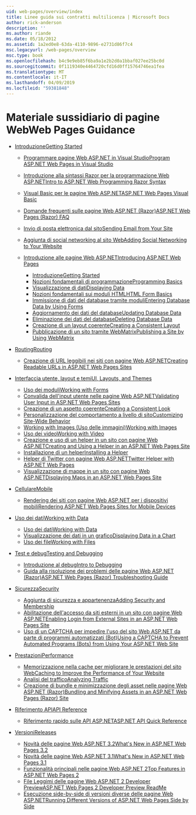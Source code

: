 ```yaml
---
uid: web-pages/overview/index
title: Linee guida sui contratti multilicenza | Microsoft Docs
author: rick-anderson
description: ''
ms.author: riande
ms.date: 05/18/2012
ms.assetid: 1a2ed0e8-63da-4110-9896-e2731d86f7c4
msc.legacyurl: /web-pages/overview
msc.type: book
ms.openlocfilehash: b4c9e9eb85f6ba9a1e2b2d0a1bbaf027ee25bc0d
ms.sourcegitcommit: 0f1119340e4464720cfd16d0ff15764746ea1fea
ms.translationtype: MT
ms.contentlocale: it-IT
ms.lasthandoff: 04/09/2019
ms.locfileid: "59381848"
---
```

# <a name="web-pages-guidance"></a><span data-ttu-id="99b6e-102">Materiale sussidiario di pagine Web</span><span class="sxs-lookup"><span data-stu-id="99b6e-102">Web Pages Guidance</span></span>

- [<span data-ttu-id="99b6e-103">Introduzione</span><span class="sxs-lookup"><span data-stu-id="99b6e-103">Getting Started</span></span>](getting-started/index.md)

    - [<span data-ttu-id="99b6e-104">Programmare pagine Web ASP.NET in Visual Studio</span><span class="sxs-lookup"><span data-stu-id="99b6e-104">Program ASP.NET Web Pages in Visual Studio</span></span>](getting-started/program-asp-net-web-pages-in-visual-studio.md)
    - [<span data-ttu-id="99b6e-105">Introduzione alla sintassi Razor per la programmazione Web ASP.NET</span><span class="sxs-lookup"><span data-stu-id="99b6e-105">Intro to ASP.NET Web Programming Razor Syntax</span></span>](getting-started/introducing-razor-syntax-c.md)
    - [<span data-ttu-id="99b6e-106">Visual Basic per le pagine Web ASP.NET</span><span class="sxs-lookup"><span data-stu-id="99b6e-106">ASP.NET Web Pages Visual Basic</span></span>](getting-started/introducing-razor-syntax-vb.md)
    - [<span data-ttu-id="99b6e-107">Domande frequenti sulle pagine Web ASP.NET (Razor)</span><span class="sxs-lookup"><span data-stu-id="99b6e-107">ASP.NET Web Pages (Razor) FAQ</span></span>](getting-started/aspnet-web-pages-razor-faq.md)
    - [<span data-ttu-id="99b6e-108">Invio di posta elettronica dal sito</span><span class="sxs-lookup"><span data-stu-id="99b6e-108">Sending Email from Your Site</span></span>](getting-started/11-adding-email-to-your-web-site.md)
    - [<span data-ttu-id="99b6e-109">Aggiunta di social networking al sito Web</span><span class="sxs-lookup"><span data-stu-id="99b6e-109">Adding Social Networking to Your Website</span></span>](getting-started/13-adding-social-networking-to-your-web-site.md)
    - [<span data-ttu-id="99b6e-110">Introduzione alle pagine Web ASP.NET</span><span class="sxs-lookup"><span data-stu-id="99b6e-110">Introducing ASP.NET Web Pages</span></span>](getting-started/introducing-aspnet-web-pages-2/index.md)

        - [<span data-ttu-id="99b6e-111">Introduzione</span><span class="sxs-lookup"><span data-stu-id="99b6e-111">Getting Started</span></span>](getting-started/introducing-aspnet-web-pages-2/getting-started.md)
        - [<span data-ttu-id="99b6e-112">Nozioni fondamentali di programmazione</span><span class="sxs-lookup"><span data-stu-id="99b6e-112">Programming Basics</span></span>](getting-started/introducing-aspnet-web-pages-2/intro-to-web-pages-programming.md)
        - [<span data-ttu-id="99b6e-113">Visualizzazione di dati</span><span class="sxs-lookup"><span data-stu-id="99b6e-113">Displaying Data</span></span>](getting-started/introducing-aspnet-web-pages-2/displaying-data.md)
        - [<span data-ttu-id="99b6e-114">Nozioni fondamentali sui moduli HTML</span><span class="sxs-lookup"><span data-stu-id="99b6e-114">HTML Form Basics</span></span>](getting-started/introducing-aspnet-web-pages-2/form-basics.md)
        - [<span data-ttu-id="99b6e-115">Immissione di dati del database tramite moduli</span><span class="sxs-lookup"><span data-stu-id="99b6e-115">Entering Database Data by Using Forms</span></span>](getting-started/introducing-aspnet-web-pages-2/entering-data.md)
        - [<span data-ttu-id="99b6e-116">Aggiornamento dei dati del database</span><span class="sxs-lookup"><span data-stu-id="99b6e-116">Updating Database Data</span></span>](getting-started/introducing-aspnet-web-pages-2/updating-data.md)
        - [<span data-ttu-id="99b6e-117">Eliminazione dei dati del database</span><span class="sxs-lookup"><span data-stu-id="99b6e-117">Deleting Database Data</span></span>](getting-started/introducing-aspnet-web-pages-2/deleting-data.md)
        - [<span data-ttu-id="99b6e-118">Creazione di un layout coerente</span><span class="sxs-lookup"><span data-stu-id="99b6e-118">Creating a Consistent Layout</span></span>](getting-started/introducing-aspnet-web-pages-2/layouts.md)
        - [<span data-ttu-id="99b6e-119">Pubblicazione di un sito tramite WebMatrix</span><span class="sxs-lookup"><span data-stu-id="99b6e-119">Publishing a Site by Using WebMatrix</span></span>](getting-started/introducing-aspnet-web-pages-2/publishing.md)
- [<span data-ttu-id="99b6e-120">Routing</span><span class="sxs-lookup"><span data-stu-id="99b6e-120">Routing</span></span>](routing/index.md)

    - [<span data-ttu-id="99b6e-121">Creazione di URL leggibili nei siti con pagine Web ASP.NET</span><span class="sxs-lookup"><span data-stu-id="99b6e-121">Creating Readable URLs in ASP.NET Web Pages Sites</span></span>](routing/creating-readable-urls-in-aspnet-web-pages-sites.md)
- [<span data-ttu-id="99b6e-122">Interfaccia utente, layout e temi</span><span class="sxs-lookup"><span data-stu-id="99b6e-122">UI, Layouts, and Themes</span></span>](ui-layouts-and-themes/index.md)

    - [<span data-ttu-id="99b6e-123">Uso dei moduli</span><span class="sxs-lookup"><span data-stu-id="99b6e-123">Working with Forms</span></span>](ui-layouts-and-themes/4-working-with-forms.md)
    - [<span data-ttu-id="99b6e-124">Convalida dell'input utente nelle pagine Web ASP.NET</span><span class="sxs-lookup"><span data-stu-id="99b6e-124">Validating User Input in ASP.NET Web Pages Sites</span></span>](ui-layouts-and-themes/validating-user-input-in-aspnet-web-pages-sites.md)
    - [<span data-ttu-id="99b6e-125">Creazione di un aspetto coerente</span><span class="sxs-lookup"><span data-stu-id="99b6e-125">Creating a Consistent Look</span></span>](ui-layouts-and-themes/3-creating-a-consistent-look.md)
    - [<span data-ttu-id="99b6e-126">Personalizzazione del comportamento a livello di sito</span><span class="sxs-lookup"><span data-stu-id="99b6e-126">Customizing Site-Wide Behavior</span></span>](ui-layouts-and-themes/18-customizing-site-wide-behavior.md)
    - [<span data-ttu-id="99b6e-127">Working with Images (Uso delle immagini)</span><span class="sxs-lookup"><span data-stu-id="99b6e-127">Working with Images</span></span>](ui-layouts-and-themes/9-working-with-images.md)
    - [<span data-ttu-id="99b6e-128">Uso dei video</span><span class="sxs-lookup"><span data-stu-id="99b6e-128">Working with Video</span></span>](ui-layouts-and-themes/10-working-with-video.md)
    - [<span data-ttu-id="99b6e-129">Creazione e uso di un helper in un sito con pagine Web ASP.NET</span><span class="sxs-lookup"><span data-stu-id="99b6e-129">Creating and Using a Helper in an ASP.NET Web Pages Site</span></span>](ui-layouts-and-themes/creating-and-using-a-helper-in-an-aspnet-web-pages-site.md)
    - [<span data-ttu-id="99b6e-130">Installazione di un helper</span><span class="sxs-lookup"><span data-stu-id="99b6e-130">Installing a Helper</span></span>](ui-layouts-and-themes/installing-helpers.md)
    - [<span data-ttu-id="99b6e-131">Helper di Twitter con pagine Web ASP.NET</span><span class="sxs-lookup"><span data-stu-id="99b6e-131">Twitter Helper with ASP.NET Web Pages</span></span>](ui-layouts-and-themes/twitter-helper.md)
    - [<span data-ttu-id="99b6e-132">Visualizzazione di mappe in un sito con pagine Web ASP.NET</span><span class="sxs-lookup"><span data-stu-id="99b6e-132">Displaying Maps in an ASP.NET Web Pages Site</span></span>](ui-layouts-and-themes/displaying-maps-in-an-aspnet-web-pages-site.md)
- [<span data-ttu-id="99b6e-133">Cellulare</span><span class="sxs-lookup"><span data-stu-id="99b6e-133">Mobile</span></span>](mobile/index.md)

    - [<span data-ttu-id="99b6e-134">Rendering dei siti con pagine Web ASP.NET per i dispositivi mobili</span><span class="sxs-lookup"><span data-stu-id="99b6e-134">Rendering ASP.NET Web Pages Sites for Mobile Devices</span></span>](mobile/rendering-aspnet-web-pages-sites-for-mobile-devices.md)
- [<span data-ttu-id="99b6e-135">Uso dei dati</span><span class="sxs-lookup"><span data-stu-id="99b6e-135">Working with Data</span></span>](data/index.md)

    - [<span data-ttu-id="99b6e-136">Uso dei dati</span><span class="sxs-lookup"><span data-stu-id="99b6e-136">Working with Data</span></span>](data/5-working-with-data.md)
    - [<span data-ttu-id="99b6e-137">Visualizzazione dei dati in un grafico</span><span class="sxs-lookup"><span data-stu-id="99b6e-137">Displaying Data in a Chart</span></span>](data/7-displaying-data-in-a-chart.md)
    - [<span data-ttu-id="99b6e-138">Uso dei file</span><span class="sxs-lookup"><span data-stu-id="99b6e-138">Working with Files</span></span>](data/working-with-files.md)
- [<span data-ttu-id="99b6e-139">Test e debug</span><span class="sxs-lookup"><span data-stu-id="99b6e-139">Testing and Debugging</span></span>](testing-and-debugging/index.md)

    - [<span data-ttu-id="99b6e-140">Introduzione al debug</span><span class="sxs-lookup"><span data-stu-id="99b6e-140">Intro to Debugging</span></span>](testing-and-debugging/introduction-to-debugging.md)
    - [<span data-ttu-id="99b6e-141">Guida alla risoluzione dei problemi delle pagine Web ASP.NET (Razor)</span><span class="sxs-lookup"><span data-stu-id="99b6e-141">ASP.NET Web Pages (Razor) Troubleshooting Guide</span></span>](testing-and-debugging/aspnet-web-pages-razor-troubleshooting-guide.md)
- [<span data-ttu-id="99b6e-142">Sicurezza</span><span class="sxs-lookup"><span data-stu-id="99b6e-142">Security</span></span>](security/index.md)

    - [<span data-ttu-id="99b6e-143">Aggiunta di sicurezza e appartenenza</span><span class="sxs-lookup"><span data-stu-id="99b6e-143">Adding Security and Membership</span></span>](security/16-adding-security-and-membership.md)
    - [<span data-ttu-id="99b6e-144">Abilitazione dell'accesso da siti esterni in un sito con pagine Web ASP.NET</span><span class="sxs-lookup"><span data-stu-id="99b6e-144">Enabling Login from External Sites in an ASP.NET Web Pages Site</span></span>](security/enabling-login-from-external-sites-in-an-aspnet-web-pages-site.md)
    - [<span data-ttu-id="99b6e-145">Uso di un CAPTCHA per impedire l'uso del sito Web ASP.NET da parte di programmi automatizzati (Bot)</span><span class="sxs-lookup"><span data-stu-id="99b6e-145">Using a CAPTCHA to Prevent Automated Programs (Bots) from Using Your ASP.NET Web Site</span></span>](security/using-a-catpcha-to-prevent-automated-programs-bots-from-using-your-aspnet-web-site.md)
- [<span data-ttu-id="99b6e-146">Prestazioni</span><span class="sxs-lookup"><span data-stu-id="99b6e-146">Performance</span></span>](performance-and-traffic/index.md)

    - [<span data-ttu-id="99b6e-147">Memorizzazione nella cache per migliorare le prestazioni del sito Web</span><span class="sxs-lookup"><span data-stu-id="99b6e-147">Caching to Improve the Performance of Your Website</span></span>](performance-and-traffic/15-caching-to-improve-the-performance-of-your-website.md)
    - [<span data-ttu-id="99b6e-148">Analisi del traffico</span><span class="sxs-lookup"><span data-stu-id="99b6e-148">Analyzing Traffic</span></span>](performance-and-traffic/14-analyzing-traffic.md)
    - [<span data-ttu-id="99b6e-149">Creazione di bundle e minimizzazione degli asset nelle pagine Web ASP.NET (Razor)</span><span class="sxs-lookup"><span data-stu-id="99b6e-149">Bundling and Minifying Assets in an ASP.NET Web Pages (Razor) Site</span></span>](performance-and-traffic/bundling-and-minifying-assets-in-an-aspnet-web-pages-razor-site.md)
- [<span data-ttu-id="99b6e-150">Riferimento API</span><span class="sxs-lookup"><span data-stu-id="99b6e-150">API Reference</span></span>](api-reference/index.md)

    - [<span data-ttu-id="99b6e-151">Riferimento rapido sulle API ASP.NET</span><span class="sxs-lookup"><span data-stu-id="99b6e-151">ASP.NET API Quick Reference</span></span>](api-reference/asp-net-web-pages-api-reference.md)
- [<span data-ttu-id="99b6e-152">Versioni</span><span class="sxs-lookup"><span data-stu-id="99b6e-152">Releases</span></span>](releases/index.md)

    - [<span data-ttu-id="99b6e-153">Novità delle pagine Web ASP.NET 3.2</span><span class="sxs-lookup"><span data-stu-id="99b6e-153">What's New in ASP.NET Web Pages 3.2</span></span>](releases/whats-new-in-aspnet-web-pages-32.md)
    - [<span data-ttu-id="99b6e-154">Novità delle pagine Web ASP.NET 3.1</span><span class="sxs-lookup"><span data-stu-id="99b6e-154">What's New in ASP.NET Web Pages 3.1</span></span>](releases/whats-new-aspnet-web-pages-31.md)
    - [<span data-ttu-id="99b6e-155">Funzionalità principali nelle pagine Web ASP.NET 2</span><span class="sxs-lookup"><span data-stu-id="99b6e-155">Top Features in ASP.NET Web Pages 2</span></span>](releases/top-features-in-web-pages-2.md)
    - [<span data-ttu-id="99b6e-156">File Leggimi delle pagine Web ASP.NET 2 Developer Preview</span><span class="sxs-lookup"><span data-stu-id="99b6e-156">ASP.NET Web Pages 2 Developer Preview ReadMe</span></span>](releases/aspnet-web-pages-2-developer-preview-readme.md)
    - [<span data-ttu-id="99b6e-157">Esecuzione side-by-side di versioni diverse delle pagine Web ASP.NET</span><span class="sxs-lookup"><span data-stu-id="99b6e-157">Running Different Versions of ASP.NET Web Pages Side by Side</span></span>](releases/running-v1-and-v2-sites-side-by-side.md)
